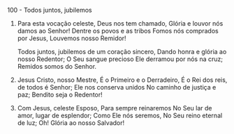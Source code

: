 100 - Todos juntos, jubilemos

1. Para esta vocação celeste,
   Deus nos tem chamado,
   Glória e louvor nós damos ao Senhor!
   Dentre os povos e as tribos
   Fomos nós comprados por Jesus,
   Louvemos nosso Remidor!

   Todos juntos, jubilemos de um coração sincero,
   Dando honra e glória ao nosso Redentor;
   O Seu sangue precioso
   Ele derramou por nós na cruz;
   Remidos somos do Senhor.

2. Jesus Cristo, nosso Mestre,
   É o Primeiro e o Derradeiro,
   É o Rei dos reis, de todos é Senhor;
   Ele nos conserva unidos
   No caminho de justiça e paz;
   Bendito seja o Redentor!

3. Com Jesus, celeste Esposo,
   Para sempre reinaremos
   No Seu lar de amor, lugar de esplendor;
   Como Ele nós seremos,
   No Seu reino eternal de luz;
   Oh! Glória ao nosso Salvador!

